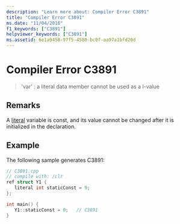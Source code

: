 ```yaml
---
description: "Learn more about: Compiler Error C3891"
title: "Compiler Error C3891"
ms.date: "11/04/2016"
f1_keywords: ["C3891"]
helpviewer_keywords: ["C3891"]
ms.assetid: 6e1a9458-97f5-4580-bc0f-aa97a1bfd20d
---
```

# Compiler Error C3891

> 'var' : a literal data member cannot be used as a l-value

## Remarks

A [literal](../../extensions/literal-cpp-component-extensions.md) variable is const, and its value cannot be changed after it is initialized in the declaration.

## Example

The following sample generates C3891:

```cpp
// C3891.cpp
// compile with: /clr
ref struct Y1 {
   literal int staticConst = 9;
};

int main() {
   Y1::staticConst = 0;   // C3891
}
```
